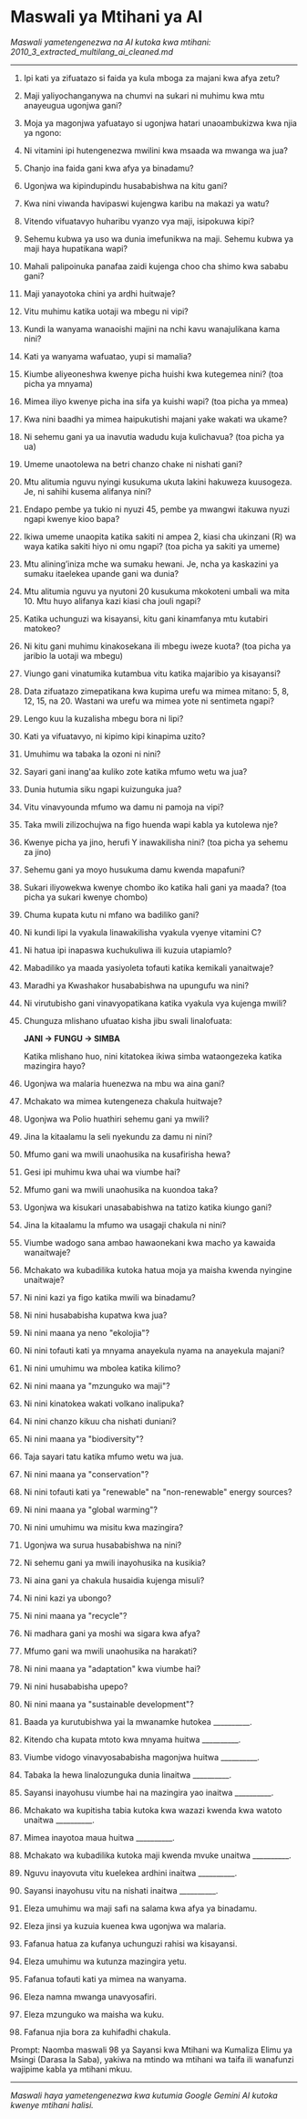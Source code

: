 # Maswali ya Mtihani ya AI
*Maswali yametengenezwa na AI kutoka kwa mtihani: 2010_3_extracted_multilang_ai_cleaned.md*

---

1.  Ipi kati ya zifuatazo si faida ya kula mboga za majani kwa afya zetu?
2.  Maji yaliyochanganywa na chumvi na sukari ni muhimu kwa mtu anayeugua ugonjwa gani?
3.  Moja ya magonjwa yafuatayo si ugonjwa hatari unaoambukizwa kwa njia ya ngono:
4.  Ni vitamini ipi hutengenezwa mwilini kwa msaada wa mwanga wa jua?
5.  Chanjo ina faida gani kwa afya ya binadamu?
6.  Ugonjwa wa kipindupindu husababishwa na kitu gani?
7.  Kwa nini viwanda havipaswi kujengwa karibu na makazi ya watu?
8.  Vitendo vifuatavyo huharibu vyanzo vya maji, isipokuwa kipi?
9.  Sehemu kubwa ya uso wa dunia imefunikwa na maji. Sehemu kubwa ya maji haya hupatikana wapi?
10. Mahali palipoinuka panafaa zaidi kujenga choo cha shimo kwa sababu gani?
11. Maji yanayotoka chini ya ardhi huitwaje?
12. Vitu muhimu katika uotaji wa mbegu ni vipi?
13. Kundi la wanyama wanaoishi majini na nchi kavu wanajulikana kama nini?
14. Kati ya wanyama wafuatao, yupi si mamalia?
15. Kiumbe aliyeoneshwa kwenye picha huishi kwa kutegemea nini? (toa picha ya mnyama)
16. Mimea iliyo kwenye picha ina sifa ya kuishi wapi? (toa picha ya mmea)
17. Kwa nini baadhi ya mimea haipukutishi majani yake wakati wa ukame?
18. Ni sehemu gani ya ua inavutia wadudu kuja kulichavua? (toa picha ya ua)
19. Umeme unaotolewa na betri chanzo chake ni nishati gani?
20. Mtu alitumia nguvu nyingi kusukuma ukuta lakini hakuweza kuusogeza. Je, ni sahihi kusema alifanya nini?
21. Endapo pembe ya tukio ni nyuzi 45, pembe ya mwangwi itakuwa nyuzi ngapi kwenye kioo bapa?
22. Ikiwa umeme unaopita katika sakiti ni ampea 2, kiasi cha ukinzani (R) wa waya katika sakiti hiyo ni omu ngapi? (toa picha ya sakiti ya umeme)
23. Mtu alining’iniza mche wa sumaku hewani. Je, ncha ya kaskazini ya sumaku itaelekea upande gani wa dunia?
24. Mtu alitumia nguvu ya nyutoni 20 kusukuma mkokoteni umbali wa mita 10. Mtu huyo alifanya kazi kiasi cha jouli ngapi?
25. Katika uchunguzi wa kisayansi, kitu gani kinamfanya mtu kutabiri matokeo?
26. Ni kitu gani muhimu kinakosekana ili mbegu iweze kuota? (toa picha ya jaribio la uotaji wa mbegu)
27. Viungo gani vinatumika kutambua vitu katika majaribio ya kisayansi?
28. Data zifuatazo zimepatikana kwa kupima urefu wa mimea mitano: 5, 8, 12, 15, na 20. Wastani wa urefu wa mimea yote ni sentimeta ngapi?
29. Lengo kuu la kuzalisha mbegu bora ni lipi?
30. Kati ya vifuatavyo, ni kipimo kipi kinapima uzito?
31. Umuhimu wa tabaka la ozoni ni nini?
32. Sayari gani inang'aa kuliko zote katika mfumo wetu wa jua?
33. Dunia hutumia siku ngapi kuizunguka jua?
34. Vitu vinavyounda mfumo wa damu ni pamoja na vipi?
35. Taka mwili zilizochujwa na figo huenda wapi kabla ya kutolewa nje?
36. Kwenye picha ya jino, herufi Y inawakilisha nini? (toa picha ya sehemu za jino)
37. Sehemu gani ya moyo husukuma damu kwenda mapafuni?
38. Sukari iliyowekwa kwenye chombo iko katika hali gani ya maada? (toa picha ya sukari kwenye chombo)
39. Chuma kupata kutu ni mfano wa badiliko gani?
40. Ni kundi lipi la vyakula linawakilisha vyakula vyenye vitamini C?
41. Ni hatua ipi inapaswa kuchukuliwa ili kuzuia utapiamlo?
42. Mabadiliko ya maada yasiyoleta tofauti katika kemikali yanaitwaje?
43. Maradhi ya Kwashakor husababishwa na upungufu wa nini?
44. Ni virutubisho gani vinavyopatikana katika vyakula vya kujenga mwili?
45. Chunguza mlishano ufuatao kisha jibu swali linalofuata:

    **JANI → FUNGU → SIMBA**

    Katika mlishano huo, nini kitatokea ikiwa simba wataongezeka katika mazingira hayo?
46. Ugonjwa wa malaria huenezwa na mbu wa aina gani?
47. Mchakato wa mimea kutengeneza chakula huitwaje?
48. Ugonjwa wa Polio huathiri sehemu gani ya mwili?
49. Jina la kitaalamu la seli nyekundu za damu ni nini?
50. Mfumo gani wa mwili unaohusika na kusafirisha hewa?
51. Gesi ipi muhimu kwa uhai wa viumbe hai?
52. Mfumo gani wa mwili unaohusika na kuondoa taka?
53. Ugonjwa wa kisukari unasababishwa na tatizo katika kiungo gani?
54. Jina la kitaalamu la mfumo wa usagaji chakula ni nini?
55. Viumbe wadogo sana ambao hawaonekani kwa macho ya kawaida wanaitwaje?
56. Mchakato wa kubadilika kutoka hatua moja ya maisha kwenda nyingine unaitwaje?
57. Ni nini kazi ya figo katika mwili wa binadamu?
58. Ni nini husababisha kupatwa kwa jua?
59. Ni nini maana ya neno "ekolojia"?
60. Ni nini tofauti kati ya mnyama anayekula nyama na anayekula majani?
61. Ni nini umuhimu wa mbolea katika kilimo?
62. Ni nini maana ya "mzunguko wa maji"?
63. Ni nini kinatokea wakati volkano inalipuka?
64. Ni nini chanzo kikuu cha nishati duniani?
65. Ni nini maana ya "biodiversity"?
66. Taja sayari tatu katika mfumo wetu wa jua.
67. Ni nini maana ya "conservation"?
68. Ni nini tofauti kati ya "renewable" na "non-renewable" energy sources?
69. Ni nini maana ya "global warming"?
70. Ni nini umuhimu wa misitu kwa mazingira?
71. Ugonjwa wa surua husababishwa na nini?
72. Ni sehemu gani ya mwili inayohusika na kusikia?
73. Ni aina gani ya chakula husaidia kujenga misuli?
74. Ni nini kazi ya ubongo?
75. Ni nini maana ya "recycle"?
76. Ni madhara gani ya moshi wa sigara kwa afya?
77. Mfumo gani wa mwili unaohusika na harakati?
78. Ni nini maana ya "adaptation" kwa viumbe hai?
79. Ni nini husababisha upepo?
80. Ni nini maana ya "sustainable development"?
81. Baada ya kurutubishwa yai la mwanamke hutokea __________.
82. Kitendo cha kupata mtoto kwa mnyama huitwa __________.
83. Viumbe vidogo vinavyosababisha magonjwa huitwa __________.
84. Tabaka la hewa linalozunguka dunia linaitwa __________.
85. Sayansi inayohusu viumbe hai na mazingira yao inaitwa __________.
86. Mchakato wa kupitisha tabia kutoka kwa wazazi kwenda kwa watoto unaitwa __________.
87. Mimea inayotoa maua huitwa __________.
88. Mchakato wa kubadilika kutoka maji kwenda mvuke unaitwa __________.
89. Nguvu inayovuta vitu kuelekea ardhini inaitwa __________.
90. Sayansi inayohusu vitu na nishati inaitwa __________.
91. Eleza umuhimu wa maji safi na salama kwa afya ya binadamu.
92. Eleza jinsi ya kuzuia kuenea kwa ugonjwa wa malaria.
93. Fafanua hatua za kufanya uchunguzi rahisi wa kisayansi.
94. Eleza umuhimu wa kutunza mazingira yetu.
95. Fafanua tofauti kati ya mimea na wanyama.
96. Eleza namna mwanga unavyosafiri.
97. Eleza mzunguko wa maisha wa kuku.
98. Fafanua njia bora za kuhifadhi chakula.

Prompt: Naomba maswali 98 ya Sayansi kwa Mtihani wa Kumaliza Elimu ya Msingi (Darasa la Saba), yakiwa na mtindo wa mtihani wa taifa ili wanafunzi wajipime kabla ya mtihani mkuu.

---
*Maswali haya yametengenezwa kwa kutumia Google Gemini AI kutoka kwenye mtihani halisi.*
